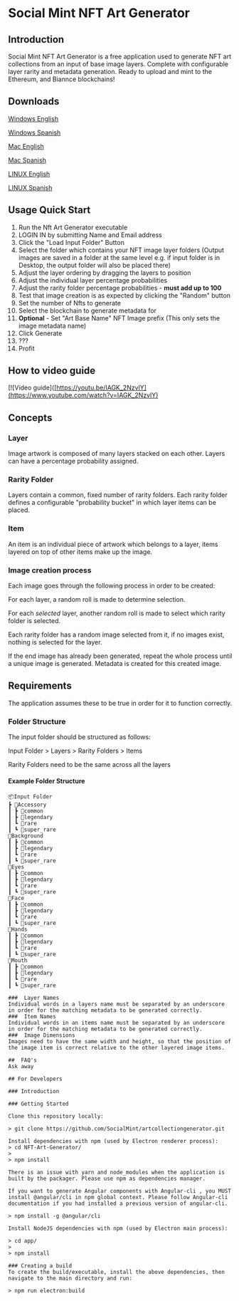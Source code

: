 # Social Mint NFT Art Generator

## Introduction

Social Mint NFT Art Generator is a free application used to generate NFT art collections from an input of base image layers. Complete with configurable layer rarity and metadata generation. Ready to upload and mint to the Ethereum, and Biannce blockchains!

## Downloads

[Windows English](https://github.com/socialmint/artcollectiongenerator/releases/download/v1.0.0/social-mint-English.exe)

[Windows Spanish](https://github.com/socialmint/artcollectiongenerator/releases/download/v1.0.2/social-mint-Spanish.exe)

[Mac English](https://github.com/socialmint/artcollectiongenerator/releases/download/v1.0.3/MAC.Social.Mint.English.dmg)

[Mac Spanish](https://github.com/socialmint/artcollectiongenerator/releases/download/v1.0.4/MAC.Social.Mint.Spanish.dmg)

[LINUX English](https://github.com/socialmint/artcollectiongenerator/releases/download/v.1.0.5/LINUX.Social.Mint.English.AppImage)

[LINUX Spanish](https://github.com/socialmint/artcollectiongenerator/releases/download/v1.0.4/LINUX.Social.Mint.Spanish.AppImage)

## Usage Quick Start

1. Run the Nft Art Generator executable
2. LOGIN IN by submitting Name and Email address
3. Click the "Load Input Folder" Button
4. Select the folder which contains your NFT image layer folders (Output images are saved in a folder at the same level e.g. if input folder is in Desktop, the output folder will also be placed there)
5. Adjust the layer ordering by dragging the layers to position
6. Adjust the individual layer percentage probabilities
7. Adjust the rarity folder percentage probabilities - **must add up to 100**
8. Test that image creation is as expected by clicking the "Random" button
9. Set the number of Nfts to generate
10. Select the blockchain to generate metadata for
11. **Optional** - Set "Art Base Name" NFT Image prefix (This only sets the image metadata name)
12. Click Generate
13. ???
14. Profit

## How to video guide
[![Video guide]([https://youtu.be/IAGK_2NzvlY](https://www.youtube.com/watch?v=IAGK_2NzvlY)

## Concepts
### Layer
Image artwork is composed of many layers stacked on each other. Layers can have a percentage probability assigned.

### Rarity Folder
Layers contain a common, fixed number of rarity folders. Each rarity folder defines a configurable "probability bucket" in which layer items can be placed.

### Item
An item is an individual piece of artwork which belongs to a layer, items layered on top of other items make up the image.

### Image creation process
Each image goes through the following process in order to be created:

For each layer, a random roll is made to determine selection.

For each _selected_ layer, another random roll is made to select which rarity folder is selected.

Each rarity folder has a random image selected from it, if no images exist, nothing is selected for the layer.

If the end image has already been generated, repeat the whole process until a unique image is generated.
Metadata is created for this created image.


## Requirements
The application assumes these to be true in order for it to function correctly.

### Folder Structure
The input folder should be structured as follows:

Input Folder > Layers > Rarity Folders > Items

Rarity Folders need to be the same across all the layers

#### Example Folder Structure

```
📦Input Folder
┣ 📂Accessory
┃ ┣ 📂common
┃ ┣ 📂legendary
┃ ┗ 📂rare
┃ ┗ 📂super_rare
📂Background
┃ ┣ 📂common
┃ ┣ 📂legendary
┃ ┗ 📂rare
┃ ┗ 📂super_rare
📂Eyes
┃ ┣ 📂common
┃ ┣ 📂legendary
┃ ┗ 📂rare
┃ ┗ 📂super_rare
📂Face
┃ ┣ 📂common
┃ ┣ 📂legendary
┃ ┗ 📂rare
┃ ┗ 📂super_rare
📂Hands
┃ ┣ 📂common
┃ ┣ 📂legendary
┃ ┗ 📂rare
┃ ┗ 📂super_rare
📂Mouth
┃ ┣ 📂common
┃ ┣ 📂legendary
┃ ┗ 📂rare
┃ ┗ 📂super_rare

###  Layer Names
Individual words in a layers name must be separated by an underscore in order for the matching metadata to be generated correctly.
###  Item Names
Individual words in an items name must be separated by an underscore in order for the matching metadata to be generated correctly.
###  Image Dimensions
Images need to have the same width and height, so that the position of the image item is correct relative to the other layered image items.

##  FAQ's
Ask away

## For Developers

### Introduction

### Getting Started

Clone this repository locally:

> git clone https://github.com/SocialMint/artcollectiongenerator.git

Install dependencies with npm (used by Electron renderer process):
> cd NFT-Art-Generator/
> 
> npm install

There is an issue with yarn and node_modules when the application is built by the packager. Please use npm as dependencies manager.

If you want to generate Angular components with Angular-cli , you MUST install @angular/cli in npm global context. Please follow Angular-cli documentation if you had installed a previous version of angular-cli.

> npm install -g @angular/cli

Install NodeJS dependencies with npm (used by Electron main process):

> cd app/
> 
> npm install

### Creating a build
To create the build/executable, install the above dependencies, then navigate to the main directory and run:

> npm run electron:build


